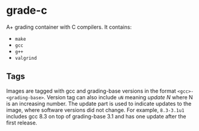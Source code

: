 # grade-c

A+ grading container with C compilers. It contains:

* `make`
* `gcc`
* `g++`
* `valgrind`

## Tags

Images are tagged with gcc and grading-base versions in the format `<gcc>-<grading-base>`.
Version tag can also include `uN` meaning _update N_ where N is an increasing number.
The update part is used to indicate updates to the image, where software versions did not change.
For example, `8.3-3.1u1` includes gcc 8.3 on top of grading-base 3.1 and has one update after the first release.

